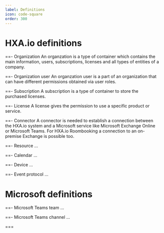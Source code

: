 ```yaml
---
label: Definitions
icon: code-square
order: 300
---
```


# HXA.io definitions

==- Organization
An organzation is a type of container which contains the main information, users, subscriptions, licenses and all types of entities of a company.

==- Organization user
An organzation user is a part of an organization that can have different permissions obtained via user roles.

==- Subscription
A subscription is a type of container to store the purchased licenses.

==- License
A license gives the permission to use a specific product or service.

==- Connector
A connector is needed to establish a connection between the HXA.io system and a Microsoft service like Microsoft Exchange Online or Microsoft Teams. For HXA.io Roombooking a connection to an on-premise Exchange is possible too.

==- Resource
...

==- Calendar
...

==- Device
...

==- Event protocol
...


# Microsoft definitions

==- Microsoft Teams team
...

==- Microsoft Teams channel
...



===
